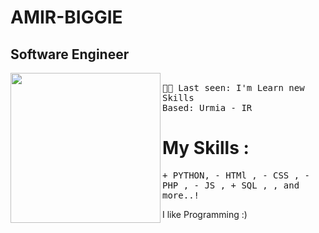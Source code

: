 # AMIR-BIGGIE
## Software Engineer <br>
<img align="left" width="240" src="https://media.tenor.com/IpAyHtYc--gAAAAi/charizard-flying.gif"> <samp> <br>
  👨‍💻 Last seen: I'm Learn new Skills<br>
      Based: Urmia - IR<br>
</samp>

# My Skills :
<samp>
+ PYTHON,
- HTMl , 
- CSS , 
- PHP , 
- JS , 
+ SQL , 
, 
and more..!
</samp>
<br>

I like Programming :)


